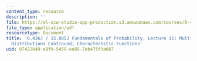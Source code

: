 ```yaml
---
content_type: resource
description: ''
file: https://ol-ocw-studio-app-production.s3.amazonaws.com/courses/6-436j-fundamentals-of-probability-fall-2018/87422049e8f05459ee857eb475f3a667_MIT6_436JF18_lec15.pdf
file_type: application/pdf
resourcetype: Document
title: '6.436J / 15.085J Fundamentals of Probability, Lecture 15: Multivariate Normal
  Distributions Continued; Characteristic Functions'
uid: 87422049-e8f0-5459-ee85-7eb475f3a667
---
```

